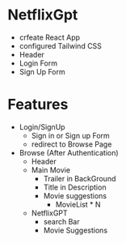 # NetflixGpt

- crfeate React App
- configured Tailwind CSS
- Header
- Login Form
- Sign Up Form

# Features
- Login/SignUp
    - Sign in or Sign up Form 
    - redirect to Browse Page
- Browse (After Authentication)
    - Header
    - Main Movie
        - Trailer in BackGround
        - Title in Description
        - Movie suggestions 
            - MovieList * N
    - NetflixGPT
        - search Bar
        - Movie Suggestions
